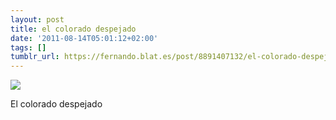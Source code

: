```yaml
---
layout: post
title: el colorado despejado
date: '2011-08-14T05:01:12+02:00'
tags: []
tumblr_url: https://fernando.blat.es/post/8891407132/el-colorado-despejado
---
```

 ![](/tumblr_files/tumblr_lpwdq04h3v1qz4y16o1_500.jpg)  

El colorado despejado
